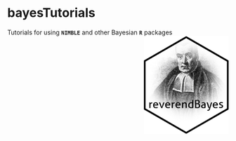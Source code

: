 # bayesTutorials
 Tutorials for using **`NIMBLE`** and other Bayesian **`R`** packages
<img align="right" src="reverendBayes.png" height="223"/>

